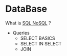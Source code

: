 # DataBase


What is [SQL NoSQL](https://github.com/slk007/DataBase/blob/master/sql.md) ?

* Queries
  * SELECT BASICS
  * SELECT IN SELECT
  * JOIN
